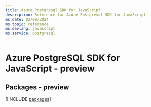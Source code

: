 ```yaml
---
title: Azure Postgresql SDK for JavaScript
description: Reference for Azure Postgresql SDK for JavaScript
ms.date: 03/08/2024
ms.topic: reference
ms.devlang: javascript
ms.service: postgresql
---
```

# Azure PostgreSQL SDK for JavaScript - preview
## Packages - preview
[!INCLUDE [packages](postgresql-index.md)]